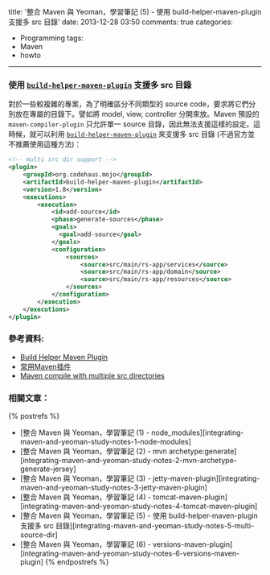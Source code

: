 title: '整合 Maven 與 Yeoman，學習筆記 (5) - 使用 build-helper-maven-plugin 支援多 src 目錄'
date: 2013-12-28 03:50
comments: true
categories:
  - Programming
tags:
  - Maven
  - howto
---
### 使用 [`build-helper-maven-plugin`][build-helper-maven-plugin] 支援多 src 目錄

對於一些較複雜的專案，為了明確區分不同類型的 source code，要求將它們分別放在專屬的目錄下。譬如將 model, view, controller 分開來放。Maven 預設的 `maven-compiler-plugin` 只允許單一 source 目錄，因此無法支援這樣的設定。這時候，就可以利用 [`build-helper-maven-plugin`][build-helper-maven-plugin] 來支援多 src 目錄 (不過官方並不推薦使用這種方法)：

<!-- more -->

``` xml
<!-- multi src dir support -->
<plugin>
    <groupId>org.codehaus.mojo</groupId>
    <artifactId>build-helper-maven-plugin</artifactId>
    <version>1.8</version>
    <executions>
        <execution>
            <id>add-source</id>
            <phase>generate-sources</phase>
            <goals>
              <goal>add-source</goal>
            </goals>
            <configuration>
                <sources>
                    <source>src/main/rs-app/services</source>
                    <source>src/main/rs-app/domain</source>
                    <source>src/main/rs-app/resources</source>
                </sources>
            </configuration>
        </execution>
    </executions>
</plugin>
```
### 參考資料:

* [Build Helper Maven Plugin][build-helper-maven-plugin]
* [常用Maven插件]
* [Maven compile with multiple src directories]

### 相關文章：

<!-- cross references -->

{% postrefs %}
* [整合 Maven 與 Yeoman，學習筆記 (1) - node_modules][integrating-maven-and-yeoman-study-notes-1-node-modules]
* [整合 Maven 與 Yeoman，學習筆記 (2) - mvn archetype:generate][integrating-maven-and-yeoman-study-notes-2-mvn-archetype-generate-jersey]
* [整合 Maven 與 Yeoman，學習筆記 (3) - jetty-maven-plugin][integrating-maven-and-yeoman-study-notes-3-jetty-maven-plugin]
* [整合 Maven 與 Yeoman，學習筆記 (4) - tomcat-maven-plugin][integrating-maven-and-yeoman-study-notes-4-tomcat-maven-plugin]
* [整合 Maven 與 Yeoman，學習筆記 (5) - 使用 build-helper-maven-plugin 支援多 src 目錄][integrating-maven-and-yeoman-study-notes-5-multi-source-dir]
* [整合 Maven 與 Yeoman，學習筆記 (6) - versions-maven-plugin][integrating-maven-and-yeoman-study-notes-6-versions-maven-plugin]
{% endpostrefs %}

<!-- external references -->

[build-helper-maven-plugin]: http://mojo.codehaus.org/build-helper-maven-plugin/
[常用Maven插件]: http://www.cnblogs.com/crazy-fox/archive/2012/02/09/2343722.html
[Maven compile with multiple src directories]: http://stackoverflow.com/questions/270445/maven-compile-with-multiple-src-directories
